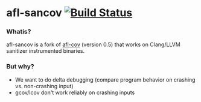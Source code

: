 # afl-sancov [![Build Status](https://travis-ci.org/bshastry/afl-sancov.svg?branch=master)](https://travis-ci.org/bshastry/afl-sancov)

### Whatis?

afl-sancov is a fork of [afl-cov][1] (version 0.5) that works on Clang/LLVM sanitizer instrumented binaries.

### But why?

- We want to do delta debugging (compare program behavior on crashing vs. non-crashing input)
- gcov/lcov don't work reliably on crashing inputs

[1]: https://github.com/mrash/afl-cov    

